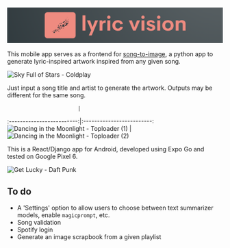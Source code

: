 ![lyric vision](songart-app/assets/lyricvision_coral.png)

This mobile app serves as a frontend for [song-to-image](https://github.com/JordanJWSmith/song-to-image), a python app to generate lyric-inspired artwork inspired from any given song. 

<!-- ![Sky Full of Stars - Coldplay](songart-app/assets/sky_full_of_stars.gif) -->
<img src="songart-app/assets/sky_full_of_stars.gif" alt="Sky Full of Stars - Coldplay" width="200"/>

Just input a song title and artist to generate the artwork. Outputs may be different for the same song. 

                           |                            
:-------------------------:|:-------------------------:
<img src="songart-app/assets/moonlight_1.gif" alt="Dancing in the Moonlight - Toploader (1)" width="200"/> |  <img src="songart-app/assets/moonlight_2.gif" alt="Dancing in the Moonlight - Toploader (2)" width="200"/>

<!-- ![Dancing in the Moonlight - Toploader (1)](songart-app/assets/moonlight_1.gif)

![Dancing in the Moonlight - Toploader (2)](songart-app/assets/moonlight_2.gif) -->

This is a React/Django app for Android, developed using Expo Go and tested on Google Pixel 6. 

<!-- ![Get Lucky - Daft Punk](songart-app/assets/get_lucky.gif) -->
<img src="songart-app/assets/get_lucky.gif" alt="Get Lucky - Daft Punk" width="200"/>


## To do
- A 'Settings' option to allow users to choose between text summarizer models, enable `magicprompt`, etc. 
- Song validation
- Spotify login 
- Generate an image scrapbook from a given playlist
